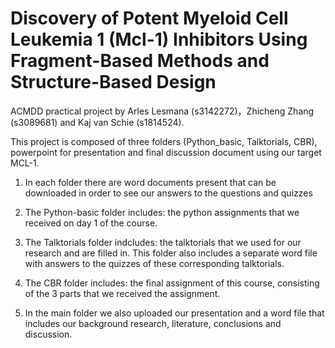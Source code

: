 # Discovery of Potent Myeloid Cell Leukemia 1 (Mcl-1) Inhibitors Using Fragment-Based Methods and Structure-Based Design 

ACMDD practical project by Arles Lesmana (s3142272)，Zhicheng Zhang (s3089681) and Kaj van Schie (s1814524).

This project is composed of three folders (Python_basic, Talktorials, CBR), powerpoint for presentation and final discussion document using our target MCL-1.

1. In each folder there are word documents present that can be downloaded in order to see our answers to the questions and quizzes

2. The Python-basic folder includes: the python assignments that we received on day 1 of the course.

3. The Talktorials folder indcludes: the talktorials that we used for our research and are filled in. This folder also includes a separate word file with answers to the quizzes of these corresponding talktorials.

4. The CBR folder includes: the final assignment of this course, consisting of the 3 parts that we received the assignment.

5. In the main folder we also uploaded our presentation and a word file that includes our background research, literature, conclusions and discussion.

